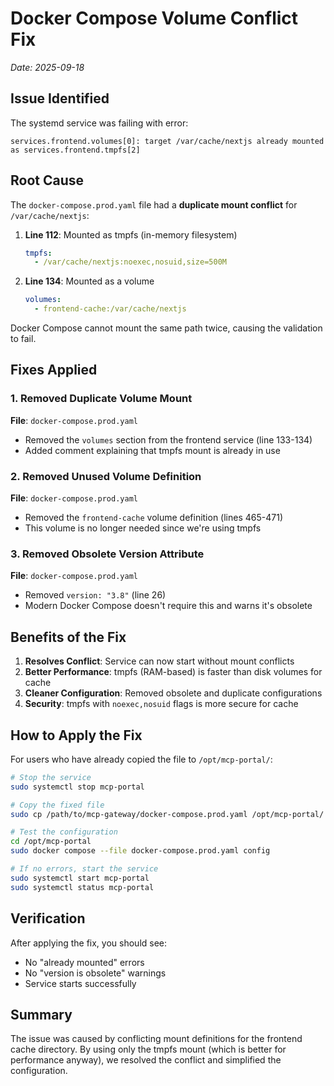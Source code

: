 # Docker Compose Volume Conflict Fix

*Date: 2025-09-18*

## Issue Identified

The systemd service was failing with error:
```
services.frontend.volumes[0]: target /var/cache/nextjs already mounted as services.frontend.tmpfs[2]
```

## Root Cause

The `docker-compose.prod.yaml` file had a **duplicate mount conflict** for `/var/cache/nextjs`:

1. **Line 112**: Mounted as tmpfs (in-memory filesystem)
   ```yaml
   tmpfs:
     - /var/cache/nextjs:noexec,nosuid,size=500M
   ```

2. **Line 134**: Mounted as a volume
   ```yaml
   volumes:
     - frontend-cache:/var/cache/nextjs
   ```

Docker Compose cannot mount the same path twice, causing the validation to fail.

## Fixes Applied

### 1. Removed Duplicate Volume Mount
**File**: `docker-compose.prod.yaml`
- Removed the `volumes` section from the frontend service (line 133-134)
- Added comment explaining that tmpfs mount is already in use

### 2. Removed Unused Volume Definition
**File**: `docker-compose.prod.yaml`
- Removed the `frontend-cache` volume definition (lines 465-471)
- This volume is no longer needed since we're using tmpfs

### 3. Removed Obsolete Version Attribute
**File**: `docker-compose.prod.yaml`
- Removed `version: "3.8"` (line 26)
- Modern Docker Compose doesn't require this and warns it's obsolete

## Benefits of the Fix

1. **Resolves Conflict**: Service can now start without mount conflicts
2. **Better Performance**: tmpfs (RAM-based) is faster than disk volumes for cache
3. **Cleaner Configuration**: Removed obsolete and duplicate configurations
4. **Security**: tmpfs with `noexec,nosuid` flags is more secure for cache

## How to Apply the Fix

For users who have already copied the file to `/opt/mcp-portal/`:

```bash
# Stop the service
sudo systemctl stop mcp-portal

# Copy the fixed file
sudo cp /path/to/mcp-gateway/docker-compose.prod.yaml /opt/mcp-portal/

# Test the configuration
cd /opt/mcp-portal
sudo docker compose --file docker-compose.prod.yaml config

# If no errors, start the service
sudo systemctl start mcp-portal
sudo systemctl status mcp-portal
```

## Verification

After applying the fix, you should see:
- No "already mounted" errors
- No "version is obsolete" warnings
- Service starts successfully

## Summary

The issue was caused by conflicting mount definitions for the frontend cache directory. By using only the tmpfs mount (which is better for performance anyway), we resolved the conflict and simplified the configuration.